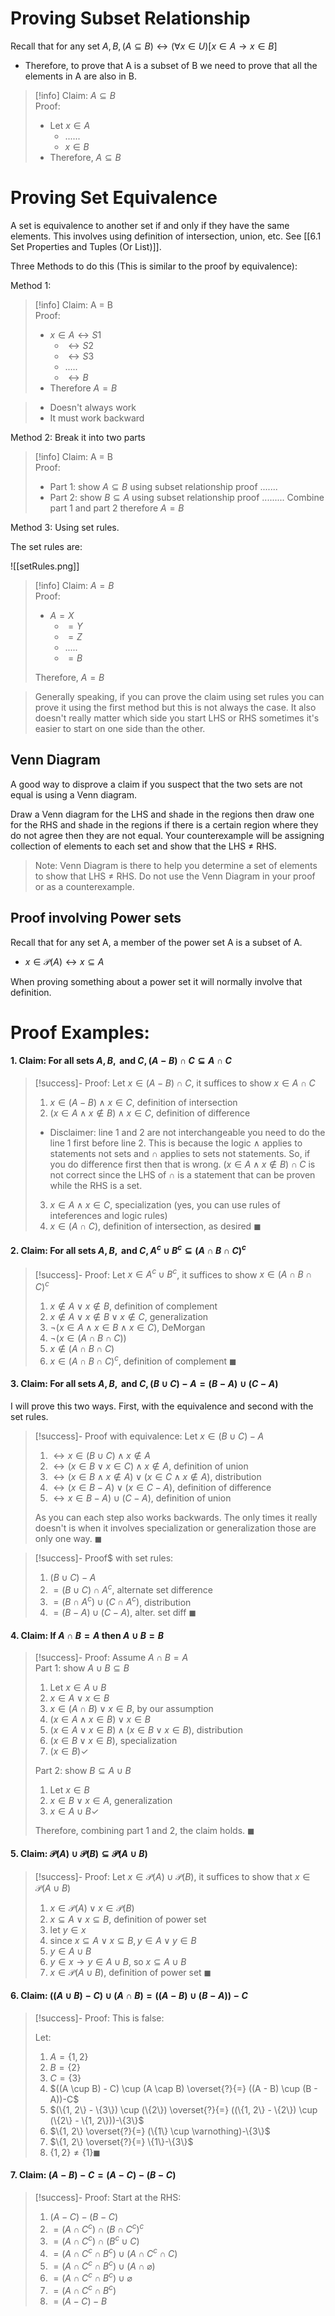 

# Proving Subset Relationship

Recall that for any set $A, B, (A \subseteq B) \leftrightarrow (\forall x \in U)[x \in A \to x \in B]$
- Therefore, to prove that A is a subset of B we need to prove that all the elements in A are also in B.


>[!info]
>Claim: $A \subseteq B$<br>
>Proof: 
>- Let $x \in A$
>	- ......
>	- $x \in B$
>- Therefore, $A \subseteq B$

# Proving Set Equivalence

A set is equivalence to another set if and only if they have the same elements. This involves using definition of intersection, union, etc. See [[6.1 Set Properties and Tuples (Or List)]].

Three Methods to do this (This is similar to the proof by equivalence):

Method 1: 
>[!info]
>Claim: A = B<br> 
>Proof: 
>- $x \in A \leftrightarrow S1$
>	- $\leftrightarrow S2$
>	- $\leftrightarrow S3$
>	- .....
>	- $\leftrightarrow B$
>- Therefore $A = B$

> - Doesn't always work
> - It must work backward



Method 2: Break it into two parts
>[!info]
>Claim: A = B<br> 
>Proof: 
>- Part 1: show $A \subseteq B$ using subset relationship proof
>.......
>- Part 2: show $B \subseteq A$ using subset relationship proof
>.........
>Combine part 1 and part 2 therefore $A = B$

Method 3: Using set rules. 

The set rules are: 

![[setRules.png]]


>[!info]
>Claim: $A = B$<br> 
>Proof: 
>- $A = X$
>	- $= Y$
>	- $= Z$
>	- .....
>	- $= B$
>
>Therefore, $A = B$

> Generally speaking, if you can prove the claim using set rules you can prove it using the first method but this is not always the case. It also doesn't really matter which side you start LHS or RHS sometimes it's easier to start on one side than the other.
## Venn Diagram 

A good way to disprove a claim if you suspect that the two sets are not equal is using a Venn diagram. 

Draw a Venn diagram for the LHS and shade in the regions then draw one for the RHS and shade in the regions if there is a certain region where they do not agree then they are not equal. Your counterexample will be assigning collection of elements to each set and show that the LHS $\neq$ RHS.

> Note: Venn Diagram is there to help you determine a set of elements to show that LHS $\neq$ RHS. Do not use the Venn Diagram in your proof or as a counterexample. 



## Proof involving Power sets

Recall that for any set A, a member of the power set A is a subset of A. 
- $x \in \mathcal P(A) \leftrightarrow x \subseteq A$

When proving something about a power set it will normally involve that definition.



# Proof Examples: 

#### 1. Claim: For all sets $A, B, \text { and } C, (A - B) \cap C \subseteq A \cap C$

>[!success]- Proof: 
>Let $x \in (A - B) \cap C$, it suffices to show $x \in A \cap C$
>1. $x \in (A - B) \wedge x \in C$, definition of intersection
>2. $(x \in A \wedge x \notin B) \wedge x \in C$, definition of difference
>	- Disclaimer: line 1 and 2 are not interchangeable you need to do the line 1 first before line 2. This is because the logic $\wedge$ applies to statements not sets and $\cap$ applies to sets not statements. So, if you do difference first then that is wrong. $(x \in A \wedge x \notin B) \cap C$ is not correct since the LHS of $\cap$ is a statement that can be proven while the RHS is a set. 
>3. $x \in A \wedge x \in C$, specialization (yes, you can use rules of inteferences and logic rules)
>4. $x \in (A \cap C)$, definition of intersection, as desired $\blacksquare$


#### 2. Claim: For all sets $A, B, \text { and } C, A^c \cup B^c \subseteq (A \cap B \cap C)^c$

>[!success]- Proof: 
>Let $x \in A^c \cup B^c$, it suffices to show $x \in (A \cap B \cap C)^c$
>1. $x \notin A \vee x \notin B$, definition of complement
>2. $x \notin A \vee x \notin B \vee x \notin C$, generalization 
>3. $\neg(x \in A \wedge x \in B \wedge x \in C)$, DeMorgan 
>4. $\neg (x \in (A \cap B \cap C))$
>5. $x \notin (A \cap B \cap C)$
>6. $x \in (A \cap B \cap C)^c$, definition of complement
>$\blacksquare$



#### 3. Claim: For all sets $A, B, \text { and } C, (B \cup C) - A = (B - A) \cup (C - A)$

I will prove this two ways. First, with the equivalence and second with the set rules. 

>[!success]- Proof with equivalence: 
>Let $x \in (B \cup C) - A$
>1. $\leftrightarrow x \in (B \cup C) \wedge x \notin A$
>2. $\leftrightarrow (x \in B \vee x \in C) \wedge x \notin A$, definition of union
>3. $\leftrightarrow (x \in B \wedge x \notin A) \vee (x \in C \wedge x \notin A)$, distribution
>4. $\leftrightarrow (x \in B - A) \vee (x \in C - A)$, definition of difference
>5. $\leftrightarrow x \in B - A) \cup (C - A)$, definition of union
>  
>As you can each step also works backwards. The only times it really doesn't is when it involves specialization or generalization those are only one way.
>$\blacksquare$

>[!success]- Proof$ with set rules: 
>1. $(B \cup C) - A$
>2. $= (B \cup C) \cap A^c$, alternate set difference
>3. $= (B \cap A^c) \cup (C \cap A^c)$, distribution
>4. $= (B - A) \cup (C - A)$, alter. set diff $\blacksquare$



#### 4. Claim: If $A \cap B = A$ then $A \cup B = B$

>[!success]- Proof: 
>Assume $A \cap B = A$<br> 
>Part 1: show $A \cup B \subseteq B$
>1. Let $x \in A \cup B$
>2. $x \in A \vee x \in B$
>3. $x \in (A \cap B) \vee x \in B$, by our assumption
>4. $(x \in A \wedge x \in B) \vee x \in B$
>5. $(x \in A \vee x \in B) \wedge (x \in B \vee x \in B)$, distribution
>6. $(x \in B \vee x \in B)$, specialization
>7. $(x \in B) \checkmark$
>
>Part 2: show $B \subseteq A \cup B$
>1. Let $x \in B$
>2. $x \in B \vee x \in A$, generalization 
>3. $x \in A \cup B \checkmark$
>
>Therefore, combining part 1 and 2, the claim holds. $\blacksquare$


#### 5. Claim: $\mathcal P(A) \cup \mathcal P(B) \subseteq \mathcal P(A \cup B)$

>[!success]- Proof: 
>Let $x \in \mathcal P(A) \cup \mathcal P(B)$, it suffices to show that $x \in \mathcal P(A \cup B)$
>1. $x \in \mathcal P(A) \vee x\in \mathcal P(B)$
>2. $x \subseteq A \vee x \subseteq B$, definition of power set
>3. let $y \in x$
>4. since $x \subseteq A \vee x \subseteq B, y \in A \vee y \in B$
>5. $y \in A \cup B$
>6. $y \in x \to y \in A \cup B$, so $x \subseteq A \cup B$
>7. $x \in \mathcal P(A \cup B)$, definition of power set $\blacksquare$

#### 6. Claim: $((A \cup B) − C) \cup (A \cap B) = ((A − B) \cup (B − A)) − C$

>[!success]- Proof: 
>This is false: 
>
>Let:
>1. $A = \{1, 2\}$
>2. $B = \{2\}$
>3. $C = \{3\}$
>4. $((A \cup B) - C) \cup (A \cap B) \overset{?}{=} ((A - B) \cup (B - A))-C$
>5. $(\{1, 2\} - \{3\}) \cup (\{2\}) \overset{?}{=} ((\{1, 2\} - \{2\}) \cup (\{2\} - \{1, 2\}))-\{3\}$
>6. $\{1, 2\} \overset{?}{=} (\{1\} \cup \varnothing)-\{3\}$
>7. $\{1, 2\} \overset{?}{=} \{1\}-\{3\}$
>8. $\{1, 2\} \neq \{1\} \blacksquare$



#### 7. Claim: $(A - B) - C = (A - C) - (B - C)$

>[!success]- Proof:
>Start at the RHS:
>1. $(A - C) - (B - C)$
>2. $= (A \cap C^c) \cap (B \cap C^c)^c$
>3. $= (A \cap C^c) \cap (B^c \cup C)$
>4. $= (A \cap C^c \cap B^c) \cup (A \cap C^c \cap C)$
>5. $= (A \cap C^c \cap B^c) \cup (A \cap \varnothing)$
>6. $= (A \cap C^c \cap B^c) \cup \varnothing$
>7. $= (A \cap C^c \cap B^c)$
>8. $= (A - C) - B$ 
